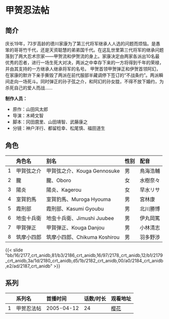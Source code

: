 # 甲贺忍法帖


## 简介

庆长19年，73岁高龄的德川家康为了第三代将军继承人人选的问题而烦恼。是愚笨的哥哥竹千代，还是天资聪慧的弟弟国千代。在这乱世里第三代将军的继承问题落到了两大忍术宗家——甲贺流和伊贺流的身上。家康决定由两家各派出10名最优秀的忍者，进行一场生死大对决，两派之中幸存下来的一方将得到千年的荣禄，并由其支持的一方继承人继承将军的名号。
甲贺首领甲贺弹正和伊贺首领阿幻，在家康的默许下亲手撕毁了两派在前代服部半藏调停下签订的“不战条约”。两派瞬间走向一场死斗。同时弹正的孙子弦之介，和阿幻的孙女胧，不得不放下婚约，为杀死自己的爱人而战……

**制作人员：**
- 原作：山田风太郎
- 导演：木崎文智
- 脚本：冈田麿里、山田靖智、武藤康之
- 分镜：神户洋行、都留稔幸、松尾慎、福田道生

## 角色

|     |   角色名   |   别名  | 性别 |  配音  |
|:--- |:------  |:----      |:---  |:--   |
| 1 | 甲賀弦之介 | 甲賀弦之介、Kouga Gennosuke | 男 | 鳥海浩輔 |
| 2 | 朧 | 朧、Oboro | 女 | 水樹奈々 |
| 3 | 陽炎 | 陽炎、Kagerou | 女 | 早水リサ |
| 4 | 室賀豹馬 | 室賀豹馬、Muroga Hyouma | 男 | 宮林康 |
| 5 | 霞刑部 | 霞刑部、Kasumi Gyoubu | 男 | 北川勝博 |
| 6 | 地虫十兵衛 | 地虫十兵衛、Jimushi Juubee | 男 | 伊丸岡篤 |
| 7 | 甲賀弾正 | 甲賀弾正、Kouga Danjou | 男 | 小林清志 |
| 8 | 筑摩小四郎 | 筑摩小四郎、Chikuma Koshirou | 男 | 羽多野渉 |

{{< slide "bb/16/2177_crt_anidb,81/b3/2186_crt_anidb,16/97/2178_crt_anidb,12/b1/2179_crt_anidb,3a/1d/2180_crt_anidb,d5/1b/2182_crt_anidb,00/a0/2184_crt_anidb,e2/ad/2187_crt_anidb" >}}

## 系列

|     |   系列名   |   首播时间  | 话数/时长  | 观看地址 |
|:---  |:------    |:----      |:---       |:---  |
| 1 | 甲贺忍法帖 | 2005-04-12 | 24 | [樱花](https://www.yhdmp.live/vp/5118-2-0.html)  |



